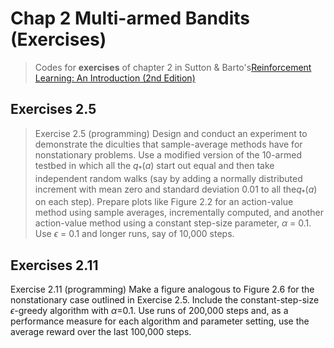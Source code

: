 # Chap 2 Multi-armed Bandits (Exercises)

> Codes for **exercises** of chapter 2 in Sutton & Barto's[Reinforcement Learning: An Introduction (2nd Edition)](http://incompleteideas.net/book/the-book.html)

## Exercises 2.5

> Exercise 2.5 (programming) Design and conduct an experiment to demonstrate the
> diculties that sample-average methods have for nonstationary problems. Use a modified
> version of the 10-armed testbed in which all the $q_*(a)$ start out equal and then take
> independent random walks (say by adding a normally distributed increment with mean
> zero and standard deviation 0.01 to all the$q_*(a)$ on each step). Prepare plots like
> Figure 2.2 for an action-value method using sample averages, incrementally computed,
> and another action-value method using a constant step-size parameter, $\alpha$ = 0.1. Use
> $\epsilon$ = 0.1 and longer runs, say of 10,000 steps.



## Exercises 2.11

Exercise 2.11 (programming) Make a figure analogous to Figure 2.6 for the nonstationary
case outlined in Exercise 2.5. Include the constant-step-size $\epsilon$-greedy algorithm with
$\alpha$=0.1. Use runs of 200,000 steps and, as a performance measure for each algorithm and
parameter setting, use the average reward over the last 100,000 steps.

